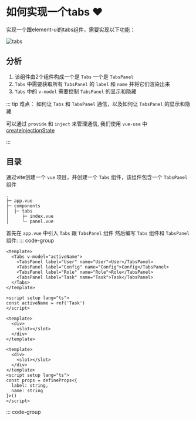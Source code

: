 # 如何实现一个tabs :heart:
实现一个跟element-ui的tabs组件，需要实现以下功能：


![tabs](/vue/tabs.gif)


## 分析
1. 该组件由2个组件构成一个是 `Tabs` 一个是 `TabsPanel`
2. `Tabs` 中需要获取所有 `TabsPanel` 的 `label` 和 `name` 并将它们渲染出来
3. `Tabs` 中的 `v-model` 需要控制 `TabsPanel` 的显示和隐藏

::: tip
难点：
如何让 `Tabs` 和 `TabsPanel` 通信，以及如何让 `TabsPanel` 的显示和隐藏

可以通过 `provide` 和 `inject` 来管理通信, 我们使用 `vue-use` 中 [createInjectionState](http://www.vueusejs.com/shared/createInjectionState/)

:::

## 目录
通过vite创建一个 `vue` 项目，并创建一个 `Tabs` 组件，该组件包含一个 `TabsPanel` 组件
```
.
├─ app.vue
├─ components
│  ├─ tabs
│     ├─ index.vue
│     └─ panel.vue

```

首先在 `app.vue` 中引入 `Tabs` 跟 `TabsPanel` 组件
然后编写 `Tabs` 组件和 `TabsPanel` 组件:
::: code-group
```vue [app.vue]
<template>
  <Tabs v-model="activeName">
    <TabsPanel label="User" name="User">User</TabsPanel>
    <TabsPanel label="Config" name="Config">Config</TabsPanel>
    <TabsPanel label="Role" name="Role">Role</TabsPanel>
    <TabsPanel label="Task" name="Task">Task</TabsPanel>
  </Tabs>
</template>

<script setup lang="ts">
const activeName = ref('Task')
</script>
```


```vue [tabs/index.vue]
<template>
  <div>
    <slot></slot>
  </div>
</template>
```

```vue [tabs/panel.vue]
<template>
  <div>
    <slot></slot>
  </div>
</template>
<script setup lang="ts">
const props = defineProps<{
  label: string,
  name: string
}>()
</script>
```
 ::: code-group

